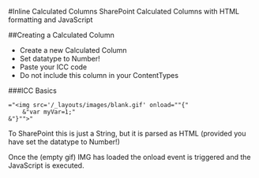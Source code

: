 #Inline Calculated Columns
SharePoint Calculated Columns with HTML formatting and JavaScript

##Creating a Calculated Column

* Create a new Calculated Column
* Set datatype to Number!
* Paste your ICC code
* Do not include this column in your ContentTypes

###ICC Basics

```
="<img src='/_layouts/images/blank.gif' onload=""{"
	&"var myVar=1;"
&"}"">"
```

To SharePoint this is just a String, but it is parsed as HTML (provided you have set the datatype to Number!)

Once the (empty gif) IMG has loaded the onload event is triggered and the JavaScript is executed.
